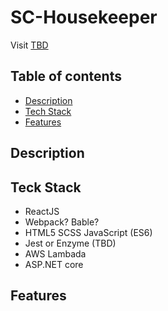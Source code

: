 # SC-Housekeeper

Visit [TBD](#description)

## Table of contents
* [Description](#description) 
* [Tech Stack](#techstack)
* [Features](#features)

## Description

## Teck Stack

* ReactJS
* Webpack? Bable?
* HTML5 SCSS JavaScript (ES6)
* Jest or Enzyme (TBD)
* AWS Lambada
* ASP.NET core

## Features


